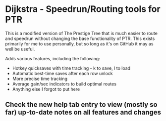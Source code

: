 # Dijkstra - Speedrun/Routing tools for PTR

This is a modified version of The Prestige Tree that is much easier to route and speedrun without changing the base functionality of PTR. This exists primarily for me to use personally, but so long as it's on GitHub it may as well be useful.

Adds various features, including the following:
- Hotkey quicksaves with time tracking - k to save, l to load
- Automatic best-time saves after each row unlock
- More precise time tracking
- Average gain/sec indicators to build optimal routes
- Anything else I forgot to put here

## Check the new help tab entry to view (mostly so far) up-to-date notes on all features and changes